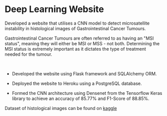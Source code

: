 # Deep Learning Website

Developed a website that utilises a CNN model to detect microsatellite instability in histological images of Gastrointestinal Cancer Tumours.

Gastrointestinal Cancer Tumours are often referred to as having an "MSI status", meaning they will either be MSI or MSS - not both. 
Determining the MSI status is extremely important as it dictates the type of treatment needed for the tumour.

<br>

- Developed the website using Flask framework and SQLAlchemy ORM.

- Deployed the website to Heroku using a PostgreSQL database.

- Formed the CNN architecture using Densenet from the Tensorflow Keras library to achieve an accuracy of 85.77% and F1-Score of 88.85%.

Dataset of histological images can be found on [kaggle](https://www.kaggle.com/datasets/joangibert/tcga_coad_msi_mss_jpg)
